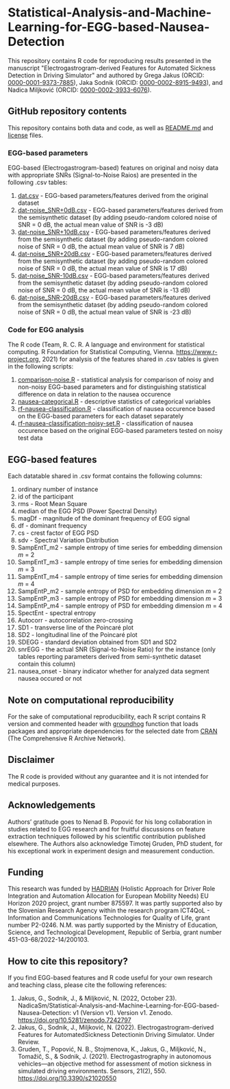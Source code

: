 # Statistical-Analysis-and-Machine-Learning-for-EGG-based-Nausea-Detection
This repository contains R code for reproducing results presented in the manuscript "Electrogastrogram-derived Features for Automated Sickness Detection in Driving Simulator" and authored by Grega Jakus (ORCID: [0000-0001-9373-7885](https://orcid.org/0000-0001-9373-7885)), Jaka Sodnik (ORCID: [0000-0002-8915-9493](https://orcid.org/0000-0002-8915-9493)), and Nadica Miljković (ORCID: [0000-0002-3933-6076](https://orcid.org/0000-0002-3933-6076)).

## GitHub repository contents
This repository contains both data and code, as well as [README.md](https://github.com/NadicaSm/Statistical-Analysis-and-Machine-Learning-for-EGG-based-Nausea-Detection/blob/main/README.md) and [license](https://github.com/NadicaSm/Statistical-Analysis-and-Machine-Learning-for-EGG-based-Nausea-Detection/blob/main/LICENSE) files.
### EGG-based parameters
EGG-based (Electrogastrogram-based) features on original and noisy data with appropriate SNRs (Signal-to-Noise Raios) are presented in the following .csv tables:
1) [dat.csv](https://github.com/NadicaSm/Statistical-Analysis-and-Machine-Learning-for-EGG-based-Nausea-Detection/blob/main/dat.csv) - EGG-based parameters/features derived from the original dataset
2) [dat-noise_SNR+0dB.csv](https://github.com/NadicaSm/Statistical-Analysis-and-Machine-Learning-for-EGG-based-Nausea-Detection/blob/main/dat-noise_SNR%2B0dB.csv) - EGG-based parameters/features derived from the semisynthetic dataset (by adding pseudo-random colored noise of SNR = 0 dB, the actual mean value of SNR is -3 dB)
3) [dat-noise_SNR+10dB.csv](https://github.com/NadicaSm/Statistical-Analysis-and-Machine-Learning-for-EGG-based-Nausea-Detection/blob/main/dat-noise_SNR%2B10dB.csv) - EGG-based parameters/features derived from the semisynthetic dataset (by adding pseudo-random colored noise of SNR = 0 dB, the actual mean value of SNR is 7 dB)
4) [dat-noise_SNR+20dB.csv](https://github.com/NadicaSm/Statistical-Analysis-and-Machine-Learning-for-EGG-based-Nausea-Detection/blob/main/dat-noise_SNR%2B20dB.csv) - EGG-based parameters/features derived from the semisynthetic dataset (by adding pseudo-random colored noise of SNR = 0 dB, the actual mean value of SNR is 17 dB)
5) [dat-noise_SNR-10dB.csv](https://github.com/NadicaSm/Statistical-Analysis-and-Machine-Learning-for-EGG-based-Nausea-Detection/blob/main/dat-noise_SNR-10dB.csv) - EGG-based parameters/features derived from the semisynthetic dataset (by adding pseudo-random colored noise of SNR = 0 dB, the actual mean value of SNR is -13 dB)
6) [dat-noise_SNR-20dB.csv](https://github.com/NadicaSm/Statistical-Analysis-and-Machine-Learning-for-EGG-based-Nausea-Detection/blob/main/dat-noise_SNR-20dB.csv) - EGG-based parameters/features derived from the semisynthetic dataset (by adding pseudo-random colored noise of SNR = 0 dB, the actual mean value of SNR is -23 dB)
### Code for EGG analysis
The R code (Team, R. C. R. A language and environment for statistical computing. R Foundation for Statistical Computing, Vienna. https://www.r-project.org, 2021) for analysis of the features shared in .csv tables is given in the following scripts:
1) [comparison-noise.R](https://github.com/NadicaSm/Statistical-Analysis-and-Machine-Learning-for-EGG-based-Nausea-Detection/blob/main/comparison-noise.R) - statistical analysis for comparison of noisy and non-noisy EGG-based parameters and for distinguishing statistical difference on data in relation to the nausea occurence
2) [nausea-categorical.R](https://github.com/NadicaSm/Statistical-Analysis-and-Machine-Learning-for-EGG-based-Nausea-Detection/blob/main/nausea-categorical.R) - descriptive statistics of categorical variables
3) [rf-nausea-classification.R](https://github.com/NadicaSm/Statistical-Analysis-and-Machine-Learning-for-EGG-based-Nausea-Detection/blob/main/rf-nausea-classification.R) - classification of nausea occurence based on the EGG-based parameters for each dataset separately
4) [rf-nausea-classification-noisy-set.R](https://github.com/NadicaSm/Statistical-Analysis-and-Machine-Learning-for-EGG-based-Nausea-Detection/blob/main/rf-nausea-classification-noisy-set.R) - classification of nausea occurence based on the original EGG-based parameters tested on noisy test data

## EGG-based features
Each datatable shared in .csv format contains the following columns:
1) ordinary number of instance
2) id of the participant
3) rms - Root Mean Square
4) median of the EGG PSD (Power Spectral Density)
5) magDf - magnitude of the dominant frequency of EGG signal
6) df - dominant frequency
7) cs - crest factor of EGG PSD
8) sdv - Spectral Variation Distribution
9) SampEntT_m2 - sample entropy of time series for embedding dimension _m_ = 2
10) SampEntT_m3 - sample entropy of time series for embedding dimension _m_ = 3
11) SampEntT_m4 - sample entropy of time series for embedding dimension _m_ = 4
12) SampEntP_m2 - sample entropy of PSD for embedding dimension _m_ = 2
13) SampEntP_m3 - sample entropy of PSD for embedding dimension _m_ = 3
14) SampEntP_m4 - sample entropy of PSD for embedding dimension _m_ = 4
15) SpectEnt - spectral entropy
16) Autocorr - autocorrelation zero-crossing
17) SD1 - transverse line of the Poincaré plot 
18) SD2 - longitudinal line of the Poincaré plot 
19) SDEGG - standard deviation obtained from SD1 and SD2
20) snrEGG - the actual SNR (Signal-to-Noise Ratio) for the instance (only tables reporting parameters derived from semi-synthetic dataset contain this column)
21) nausea_onset - binary indicator whether for analyzed data segment nausea occured or not

## Note on computational reproducibility
For the sake of computational reproducibility, each R script contains R version and commented header with [groundhog](https://groundhogr.com/) function that loads packages and appropriate dependencies for the selected date from [CRAN](https://cran.r-project.org/) (The Comprehensive R Archive Network).

## Disclaimer
The R code is provided without any guarantee and it is not intended for medical purposes.

## Acknowledgements
Authors’ gratitude goes to Nenad B. Popović for his long collaboration in studies related to EGG research and for fruitful discussions on feature extraction techniques followed by his scientific contribution published elsewhere. The Authors also acknowledge Timotej Gruden, PhD student, for his exceptional work in experiment design and measurement conduction.

## Funding
This research was funded by [HADRIAN](https://hadrianproject.eu/) (Holistic Approach for Driver Role Integration and Automation Allocation for European Mobility Needs) EU Horizon 2020 project, grant number 875597. It was partly supported also by the Slovenian Research Agency within the research program ICT4QoL - Information and Communications Technologies for Quality of Life, grant number P2-0246.
N.M. was partly supported by the Ministry of Education, Science, and Technological Development, Republic of Serbia, grant number 451-03-68/2022-14/200103.

## How to cite this repository?
If you find EGG-based features and R code useful for your own research and teaching class, please cite the following references:
1) Jakus, G., Sodnik, J., & Miljković, N. (2022, October 23). NadicaSm/Statistical-Analysis-and-Machine-Learning-for-EGG-based-Nausea-Detection: v1 (Version v1). Version v1. Zenodo. https://doi.org/10.5281/zenodo.7242797 
2) Jakus, G., Sodnik, J., Miljković, N. (2022). Electrogastrogram-derived Features for AutomatedSickness Detectionin Driving Simulator. Under Review.
3) Gruden, T., Popović, N. B., Stojmenova, K., Jakus, G., Miljković, N., Tomažič, S., & Sodnik, J. (2021). Electrogastrography in autonomous vehicles—an objective method for assessment of motion sickness in simulated driving environments. Sensors, 21(2), 550.  https://doi.org/10.3390/s21020550

